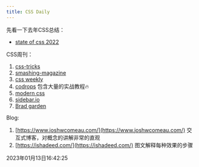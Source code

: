 ```yaml
---
title: CSS Daily
---
```


先看一下去年CSS总结：

- [state of css 2022](https://2022.stateofcss.com/zh-Hans/resources/)



CSS周刊：

1. [css-tricks](https://css-tricks.com/)
1. [smashing-magazine](https://www.smashingmagazine.com/)
1. [css weekly](https://css-weekly.com/archives/)
1. [codrops](https://tympanus.net/codrops/) 包含大量的实战教程🔥
1. [modern css](https://moderncss.dev/)
1. [sidebar.io](https://sidebar.io/)
1. [Brad garden](https://garden.bradwoods.io/)



Blog:

1. [https://www.joshwcomeau.com/](https://www.joshwcomeau.com/) 交互式博客，对概念的讲解非常的直观
1. [https://ishadeed.com/](https://ishadeed.com/) 图文解释每种效果的步骤





2023年01月13日16:42:25

